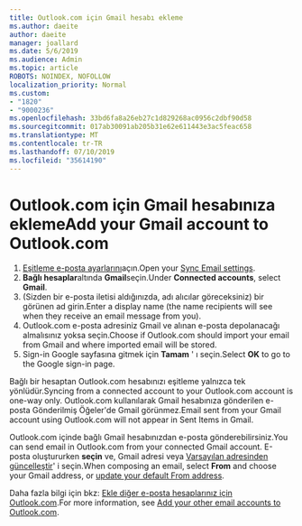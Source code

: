 ```yaml
---
title: Outlook.com için Gmail hesabı ekleme
ms.author: daeite
author: daeite
manager: joallard
ms.date: 5/6/2019
ms.audience: Admin
ms.topic: article
ROBOTS: NOINDEX, NOFOLLOW
localization_priority: Normal
ms.custom:
- "1820"
- "9000236"
ms.openlocfilehash: 33bd6fa8a26eb27c1d829268ac0956c2dbf90d58
ms.sourcegitcommit: 017ab30091ab205b31e62e611443e3ac5feac658
ms.translationtype: MT
ms.contentlocale: tr-TR
ms.lasthandoff: 07/10/2019
ms.locfileid: "35614190"
---
```

# <a name="add-your-gmail-account-to-outlookcom"></a><span data-ttu-id="48f86-102">Outlook.com için Gmail hesabınıza ekleme</span><span class="sxs-lookup"><span data-stu-id="48f86-102">Add your Gmail account to Outlook.com</span></span>

1. <span data-ttu-id="48f86-103">[Eşitleme e-posta ayarlarını](https://go.microsoft.com/fwlink/?linkid=875264)açın.</span><span class="sxs-lookup"><span data-stu-id="48f86-103">Open your [Sync Email settings](https://go.microsoft.com/fwlink/?linkid=875264).</span></span>
2. <span data-ttu-id="48f86-104">**Bağlı hesaplar**altında **Gmail**seçin.</span><span class="sxs-lookup"><span data-stu-id="48f86-104">Under **Connected accounts**, select **Gmail**.</span></span>
3. <span data-ttu-id="48f86-105">(Sizden bir e-posta iletisi aldığınızda, adı alıcılar göreceksiniz) bir görünen ad girin.</span><span class="sxs-lookup"><span data-stu-id="48f86-105">Enter a display name (the name recipients will see when they receive an email message from you).</span></span>
4. <span data-ttu-id="48f86-106">Outlook.com e-posta adresiniz Gmail ve alınan e-posta depolanacağı almalısınız yoksa seçin.</span><span class="sxs-lookup"><span data-stu-id="48f86-106">Choose if Outlook.com should import your email from Gmail and where imported email will be stored.</span></span>
5. <span data-ttu-id="48f86-107">Sign-in Google sayfasına gitmek için **Tamam** ' ı seçin.</span><span class="sxs-lookup"><span data-stu-id="48f86-107">Select **OK** to go to the Google sign-in page.</span></span>

<span data-ttu-id="48f86-108">Bağlı bir hesaptan Outlook.com hesabınızı eşitleme yalnızca tek yönlüdür.</span><span class="sxs-lookup"><span data-stu-id="48f86-108">Syncing from a connected account to your Outlook.com account is one-way only.</span></span> <span data-ttu-id="48f86-109">Outlook.com kullanılarak Gmail hesabınıza gönderilen e-posta Gönderilmiş Öğeler'de Gmail görünmez.</span><span class="sxs-lookup"><span data-stu-id="48f86-109">Email sent from your Gmail account using Outlook.com will not appear in Sent Items in Gmail.</span></span>

<span data-ttu-id="48f86-110">Outlook.com içinde bağlı Gmail hesabınızdan e-posta gönderebilirsiniz.</span><span class="sxs-lookup"><span data-stu-id="48f86-110">You can send email in Outlook.com from your connected Gmail account.</span></span> <span data-ttu-id="48f86-111">E-posta oluştururken **seçin** ve, Gmail adresi veya [Varsayılan adresinden güncelleştir](https://go.microsoft.com/fwlink/?linkid=875264)' i seçin.</span><span class="sxs-lookup"><span data-stu-id="48f86-111">When composing an email, select **From** and choose your Gmail address, or [update your default From address](https://go.microsoft.com/fwlink/?linkid=875264).</span></span>

<span data-ttu-id="48f86-112">Daha fazla bilgi için bkz: [Ekle diğer e-posta hesaplarınız için Outlook.com](https://support.office.com/article/c5224df4-5885-4e79-91ba-523aa743f0ba?wt.mc_id=Office_Outlook_com_Alchemy).</span><span class="sxs-lookup"><span data-stu-id="48f86-112">For more information, see [Add your other email accounts to Outlook.com](https://support.office.com/article/c5224df4-5885-4e79-91ba-523aa743f0ba?wt.mc_id=Office_Outlook_com_Alchemy).</span></span>